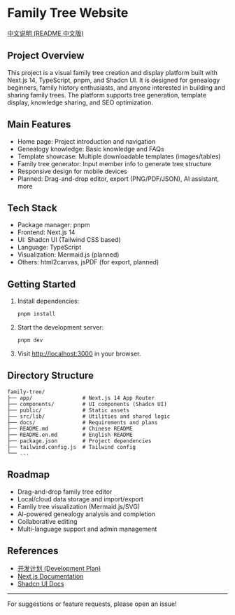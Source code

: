 # Family Tree Website

[中文说明 (README 中文版)](./README.md)

## Project Overview
This project is a visual family tree creation and display platform built with Next.js 14, TypeScript, pnpm, and Shadcn UI. It is designed for genealogy beginners, family history enthusiasts, and anyone interested in building and sharing family trees. The platform supports tree generation, template display, knowledge sharing, and SEO optimization.

## Main Features
- Home page: Project introduction and navigation
- Genealogy knowledge: Basic knowledge and FAQs
- Template showcase: Multiple downloadable templates (images/tables)
- Family tree generator: Input member info to generate tree structure
- Responsive design for mobile devices
- Planned: Drag-and-drop editor, export (PNG/PDF/JSON), AI assistant, more

## Tech Stack
- Package manager: pnpm
- Frontend: Next.js 14
- UI: Shadcn UI (Tailwind CSS based)
- Language: TypeScript
- Visualization: Mermaid.js (planned)
- Others: html2canvas, jsPDF (for export, planned)

## Getting Started
1. Install dependencies:
   ```bash
   pnpm install
   ```
2. Start the development server:
   ```bash
   pnpm dev
   ```
3. Visit [http://localhost:3000](http://localhost:3000) in your browser.

## Directory Structure
```
family-tree/
├── app/                # Next.js 14 App Router
├── components/         # UI components (Shadcn UI)
├── public/             # Static assets
├── src/lib/            # Utilities and shared logic
├── docs/               # Requirements and plans
├── README.md           # Chinese README
├── README.en.md        # English README
├── package.json        # Project dependencies
├── tailwind.config.js  # Tailwind config
└── ...
```

## Roadmap
- Drag-and-drop family tree editor
- Local/cloud data storage and import/export
- Family tree visualization (Mermaid.js/SVG)
- AI-powered genealogy analysis and completion
- Collaborative editing
- Multi-language support and admin management

## References
- [开发计划 (Development Plan)](./docs/family-tree-dev-plan.md)
- [Next.js Documentation](https://nextjs.org/)
- [Shadcn UI Docs](https://ui.shadcn.com/)

---

For suggestions or feature requests, please open an issue!
